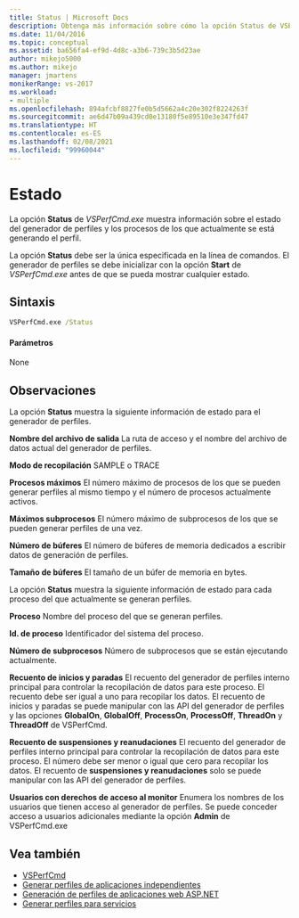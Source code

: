 ```yaml
---
title: Status | Microsoft Docs
description: Obtenga más información sobre cómo la opción Status de VSPerfCmd.exe muestra información sobre el estado del generador de perfiles y los procesos de los que actualmente se está generando el perfil.
ms.date: 11/04/2016
ms.topic: conceptual
ms.assetid: ba656fa4-ef9d-4d8c-a3b6-739c3b5d23ae
author: mikejo5000
ms.author: mikejo
manager: jmartens
monikerRange: vs-2017
ms.workload:
- multiple
ms.openlocfilehash: 894afcbf8827fe0b5d5662a4c20e302f8224263f
ms.sourcegitcommit: ae6d47b09a439cd0e13180f5e89510e3e347fd47
ms.translationtype: HT
ms.contentlocale: es-ES
ms.lasthandoff: 02/08/2021
ms.locfileid: "99960044"
---
```

# <a name="status"></a>Estado
La opción **Status** de *VSPerfCmd.exe* muestra información sobre el estado del generador de perfiles y los procesos de los que actualmente se está generando el perfil.

 La opción **Status** debe ser la única especificada en la línea de comandos. El generador de perfiles se debe inicializar con la opción **Start** de *VSPerfCmd.exe* antes de que se pueda mostrar cualquier estado.

## <a name="syntax"></a>Sintaxis

```cmd
VSPerfCmd.exe /Status
```

#### <a name="parameters"></a>Parámetros
 None

## <a name="remarks"></a>Observaciones
 La opción **Status** muestra la siguiente información de estado para el generador de perfiles.

 **Nombre del archivo de salida** La ruta de acceso y el nombre del archivo de datos actual del generador de perfiles.

 **Modo de recopilación** SAMPLE o TRACE

 **Procesos máximos** El número máximo de procesos de los que se pueden generar perfiles al mismo tiempo y el número de procesos actualmente activos.

 **Máximos subprocesos** El número máximo de subprocesos de los que se pueden generar perfiles de una vez.

 **Número de búferes** El número de búferes de memoria dedicados a escribir datos de generación de perfiles.

 **Tamaño de búferes** El tamaño de un búfer de memoria en bytes.

 La opción **Status** muestra la siguiente información de estado para cada proceso del que actualmente se generan perfiles.

 **Proceso** Nombre del proceso del que se generan perfiles.

 **Id. de proceso** Identificador del sistema del proceso.

 **Número de subprocesos** Número de subprocesos que se están ejecutando actualmente.

 **Recuento de inicios y paradas** El recuento del generador de perfiles interno principal para controlar la recopilación de datos para este proceso. El recuento debe ser igual a uno para recopilar los datos. El recuento de inicios y paradas se puede manipular con las API del generador de perfiles y las opciones **GlobalOn**, **GlobalOff**, **ProcessOn**, **ProcessOff**, **ThreadOn** y **ThreadOff** de VSPerfCmd.

 **Recuento de suspensiones y reanudaciones** El recuento del generador de perfiles interno principal para controlar la recopilación de datos para este proceso. El número debe ser menor o igual que cero para recopilar los datos. El recuento de **suspensiones y reanudaciones** solo se puede manipular con las API del generador de perfiles.

 **Usuarios con derechos de acceso al monitor** Enumera los nombres de los usuarios que tienen acceso al generador de perfiles. Se puede conceder acceso a usuarios adicionales mediante la opción **Admin** de VSPerfCmd.exe

## <a name="see-also"></a>Vea también
- [VSPerfCmd](../profiling/vsperfcmd.md)
- [Generar perfiles de aplicaciones independientes](../profiling/command-line-profiling-of-stand-alone-applications.md)
- [Generación de perfiles de aplicaciones web ASP.NET](../profiling/command-line-profiling-of-aspnet-web-applications.md)
- [Generar perfiles para servicios](../profiling/command-line-profiling-of-services.md)
